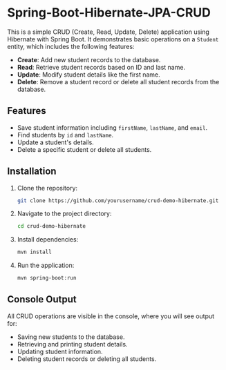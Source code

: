# Spring-Boot-Hibernate-JPA-CRUD

This is a simple CRUD (Create, Read, Update, Delete) application using Hibernate with Spring Boot. It demonstrates basic operations on a `Student` entity, which includes the following features:

- **Create**: Add new student records to the database.
- **Read**: Retrieve student records based on ID and last name.
- **Update**: Modify student details like the first name.
- **Delete**: Remove a student record or delete all student records from the database.

## Features

- Save student information including `firstName`, `lastName`, and `email`.
- Find students by `id` and `lastName`.
- Update a student's details.
- Delete a specific student or delete all students.

## Installation

1. Clone the repository:

   ```bash
   git clone https://github.com/yourusername/crud-demo-hibernate.git
2. Navigate to the project directory:

    ```bash
    cd crud-demo-hibernate
3. Install dependencies:

    ```bash
    mvn install
4. Run the application:

    ```bash
    mvn spring-boot:run

## Console Output
All CRUD operations are visible in the console, where you will see output for:

- Saving new students to the database.
- Retrieving and printing student details.
- Updating student information.
- Deleting student records or deleting all students.
